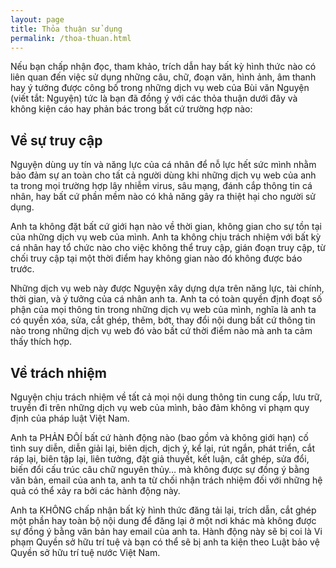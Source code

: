 ```yaml
---
layout: page
title: Thỏa thuận sử dụng
permalink: /thoa-thuan.html
---
```


Nếu bạn chấp nhận đọc, tham khảo, trích dẫn hay bất kỳ hình thức nào có liên quan đến việc sử dụng những câu, chữ, đoạn văn, hình ảnh, âm thanh hay ý tưởng được công bố trong những dịch vụ web của Bùi văn Nguyện (viết tắt: Nguyện) tức là bạn đã đồng ý với các thỏa thuận dưới đây và không kiện cáo hay phản bác trong bất cứ trường hợp nào:

## Về sự truy cập

Nguyện dùng uy tín và năng lực của cá nhân để nỗ lực hết sức mình nhằm bảo đảm sự an toàn cho tất cả người dùng khi những dịch vụ web của anh ta trong mọi trường hợp lây nhiễm virus, sâu mạng, đánh cắp thông tin cá nhân, hay bất cứ phần mềm nào có khả năng gây ra thiệt hại cho người sử dụng.

Anh ta không đặt bất cứ giới hạn nào về thời gian, không gian cho sự tồn tại của những dịch vụ web của mình. Anh ta không chịu trách nhiệm với bất kỳ cá nhân hay tổ chức nào cho việc không thể truy cập, gián đoạn truy cập, từ chối truy cập tại một thời điểm hay không gian nào đó không được báo trước.

Những dịch vụ web này được Nguyện xây dựng dựa trên năng lực, tài chính, thời gian, và ý tưởng của cá nhân anh ta. Anh ta có toàn quyền định đoạt số phận của mọi thông tin trong những dịch vụ web của mình, nghĩa là anh ta có quyền xóa, sửa, cắt ghép, thêm, bớt, thay đổi nội dung bất cứ thông tin nào trong những dịch vụ web đó vào bất cứ thời điểm nào mà anh ta cảm thấy thích hợp.

## Về trách nhiệm

Nguyện chịu trách nhiệm về tất cả mọi nội dung thông tin cung cấp, lưu trữ, truyền đi trên những dịch vụ web của mình, bảo đảm không vi phạm quy định của pháp luật Việt Nam.

Anh ta PHẢN ĐÔÍ bất cứ hành động nào (bao gồm và không giới hạn) cố tình suy diễn, diễn giải lại, biên dịch, dịch ý, kể lại, rút ngắn, phát triển, cắt ráp lại, biên tập lại, liên tưởng, đặt giả thuyết, kết luận, cắt ghép, sửa đổi, biến đổi cấu trúc câu chữ nguyên thủy… mà không được sự đồng ý bằng văn bản, email của anh ta, anh ta từ chối nhận trách nhiệm đối với những hệ quả có thể xảy ra bởi các hành động này.

Anh ta KHÔNG chấp nhận bất kỳ hình thức đăng tải lại, trích dẫn, cắt ghép một phần hay toàn bộ nội dung để đăng lại ở một nơi khác mà không được sự đồng ý bằng văn bản hay email của anh ta. Hành động này sẽ bị coi là Vi phạm Quyền sở hữu trí tuệ và bạn có thể sẽ bị anh ta kiện theo Luật bảo vệ Quyền sở hữu trí tuệ nước Việt Nam.

